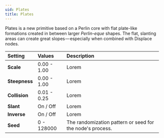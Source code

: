 ```yaml
---
uid: Plates
title: Plates
---
```


Plates is a new primitive based on a Perlin core with flat plate-like formations created in between larger *Perlin-eque* shapes. The flat, slanting areas can create great slopes — especially when combined with Displace nodes.


| Setting       | Values      | Description                                               |
| :------------ | :---------- | :-------------------------------------------------------- |
| **Scale**     | 0.00 - 1.00 | Lorem                                                     |
| **Steepness** | 0.00 - 1.00 | Lorem                                                     |
| **Collision** | 0.01 - 0.25 | Lorem                                                     |
| **Slant**     | On / Off    | Lorem                                                     |
| **Inverse**   | On / Off    | Lorem                                                     |
| **Seed**      | 0 - 128000  | The randomization pattern or seed for the node's process. |



